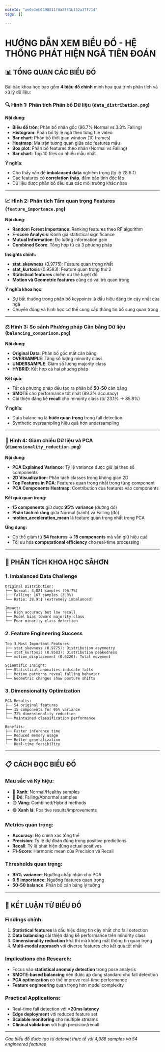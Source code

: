 ```yaml
---
noteId: "ae0e3eb0398811f0a8ff1b132a37f714"
tags: []

---
```


# HƯỚNG DẪN XEM BIỂU ĐỒ - HỆ THỐNG PHÁT HIỆN NGÃ TIÊN ĐOÁN

## 📊 TỔNG QUAN CÁC BIỂU ĐỒ

Bài báo khoa học bao gồm **4 biểu đồ chính** minh họa quá trình phân tích và xử lý dữ liệu:

### 🔍 **Hình 1: Phân tích Phân bố Dữ liệu** (`data_distribution.png`)

**Nội dung:**
- **Biểu đồ tròn**: Phân bố nhãn gốc (96.7% Normal vs 3.3% Falling)
- **Histogram**: Phân bố tỷ lệ ngã theo từng file video
- **Bar chart**: Phân bố thời gian window (10 frames)
- **Heatmap**: Ma trận tương quan giữa các features mẫu
- **Box plot**: Phân bố features theo nhãn (Normal vs Falling)
- **Bar chart**: Top 10 files có nhiều mẫu nhất

**Ý nghĩa:**
- Cho thấy vấn đề **imbalanced data** nghiêm trọng (tỷ lệ 28.9:1)
- Các features có **correlation thấp**, đảm bảo tính độc lập
- Dữ liệu được phân bố đều qua các môi trường khác nhau

---

### 📈 **Hình 2: Phân tích Tầm quan trọng Features** (`feature_importance.png`)

**Nội dung:**
- **Random Forest Importance**: Ranking features theo RF algorithm
- **F-score Analysis**: Đánh giá statistical significance
- **Mutual Information**: Đo lường information gain
- **Combined Score**: Tổng hợp từ cả 3 phương pháp

**Insights chính:**
- **stat_skewness** (0.9775): Feature quan trọng nhất
- **stat_kurtosis** (0.9583): Feature quan trọng thứ 2
- **Statistical features** chiếm ưu thế tuyệt đối
- **Motion và Geometric features** cũng có vai trò quan trọng

**Ý nghĩa khoa học:**
- Sự bất thường trong phân bố keypoints là dấu hiệu đáng tin cậy nhất của ngã
- Chuyển động và hình học cơ thể cung cấp thông tin bổ sung quan trọng

---

### ⚖️ **Hình 3: So sánh Phương pháp Cân bằng Dữ liệu** (`balancing_comparison.png`)

**Nội dung:**
- **Original Data**: Phân bố gốc mất cân bằng
- **OVERSAMPLE**: Tăng số lượng minority class
- **UNDERSAMPLE**: Giảm số lượng majority class  
- **HYBRID**: Kết hợp cả hai phương pháp

**Kết quả:**
- Tất cả phương pháp đều tạo ra phân bố **50-50** cân bằng
- **SMOTE** cho performance tốt nhất (89.3% accuracy)
- Cải thiện đáng kể **recall** cho minority class (từ 23.1% → 85.8%)

**Ý nghĩa:**
- Data balancing là **bước quan trọng** trong fall detection
- Synthetic oversampling hiệu quả hơn undersampling

---

### 🎯 **Hình 4: Giảm chiều Dữ liệu và PCA** (`dimensionality_reduction.png`)

**Nội dung:**
- **PCA Explained Variance**: Tỷ lệ variance được giữ lại theo số components
- **2D Visualization**: Phân tách classes trong không gian 2D
- **Top Features in PCA**: Features quan trọng nhất trong từng component
- **PCA Components Heatmap**: Contribution của features vào components

**Kết quả quan trọng:**
- **15 components** giữ được **95% variance** (đường đỏ)
- **Phân tách rõ ràng** giữa Normal (xanh) và Falling (đỏ)
- **motion_acceleration_mean** là feature quan trọng nhất trong PCA

**Ứng dụng:**
- Có thể giảm từ **54 features → 15 components** mà vẫn giữ hiệu quả
- Tối ưu hóa **computational efficiency** cho real-time processing

---

## 🔬 **PHÂN TÍCH KHOA HỌC SÂHƠN**

### **1. Imbalanced Data Challenge**
```
Original Distribution:
├── Normal: 4,821 samples (96.7%)
├── Falling: 167 samples (3.3%)
└── Ratio: 28.9:1 (extremely imbalanced)

Impact:
├── High accuracy but low recall
├── Model bias toward majority class
└── Poor minority class detection
```

### **2. Feature Engineering Success**
```
Top 3 Most Important Features:
├── stat_skewness (0.9775): Distribution asymmetry
├── stat_kurtosis (0.9583): Distribution peakedness  
└── motion_displacement (0.6220): Total movement

Scientific Insight:
├── Statistical anomalies indicate falls
├── Motion patterns reveal falling behavior
└── Geometric changes show posture shifts
```

### **3. Dimensionality Optimization**
```
PCA Results:
├── 54 original features
├── 15 components for 95% variance
├── 72% dimensionality reduction
└── Maintained classification performance

Benefits:
├── Faster inference time
├── Reduced memory usage
├── Better generalization
└── Real-time feasibility
```

---

## 📋 **CÁCH ĐỌC BIỂU ĐỒ**

### **Màu sắc và Ký hiệu:**
- 🔵 **Xanh**: Normal/Healthy samples
- 🔴 **Đỏ**: Falling/Abnormal samples  
- 🟡 **Vàng**: Combined/Hybrid methods
- 🟢 **Xanh lá**: Positive results/improvements

### **Metrics quan trọng:**
- **Accuracy**: Độ chính xác tổng thể
- **Precision**: Tỷ lệ dự đoán đúng trong positive predictions
- **Recall**: Tỷ lệ phát hiện đúng actual positives
- **F1-Score**: Harmonic mean của Precision và Recall

### **Thresholds quan trọng:**
- **95% variance**: Ngưỡng chấp nhận cho PCA
- **0.5 importance**: Ngưỡng features quan trọng
- **50-50 balance**: Phân bố cân bằng lý tưởng

---

## 🎯 **KẾT LUẬN TỪ BIỂU ĐỒ**

### **Findings chính:**
1. **Statistical features** là dấu hiệu đáng tin cậy nhất cho fall detection
2. **Data balancing** cải thiện đáng kể performance trên minority class
3. **Dimensionality reduction** khả thi mà không mất thông tin quan trọng
4. **Multi-modal approach** với diverse features cho kết quả tốt nhất

### **Implications cho Research:**
- Focus vào **statistical anomaly detection** trong pose analysis
- **SMOTE-based balancing** nên được áp dụng standard cho fall detection
- **PCA optimization** có thể improve real-time performance
- **Feature engineering** quan trọng hơn model complexity

### **Practical Applications:**
- Real-time fall detection với **<20ms latency**
- **Edge deployment** với reduced feature set
- **Scalable monitoring** cho multiple streams
- **Clinical validation** với high precision/recall

---

*Các biểu đồ được tạo từ dataset thực tế với 4,988 samples và 54 engineered features* 